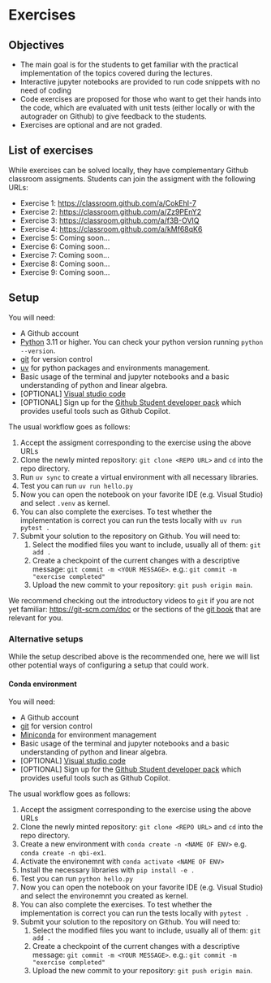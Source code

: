 # Exercises
## Objectives
- The main goal is for the students to get familiar with the practical implementation of the topics covered during the lectures. 
- Interactive jupyter notebooks are provided to run code snippets with no need of coding
- Code exercises are proposed for those who want to get their hands into the code, which are evaluated with unit tests (either locally or with the autograder on Github) to give feedback to the students. 
- Exercises are optional and are not graded.

## List of exercises
While exercises can be solved locally, they have complementary Github classroom assigments. Students can join the assigment with the following URLs:
- Exercise 1: https://classroom.github.com/a/CokEhI-7
- Exercise 2: https://classroom.github.com/a/Zz9PEnY2
- Exercise 3: https://classroom.github.com/a/f3B-OVIQ
- Exercise 4: https://classroom.github.com/a/kMf68qK6
- Exercise 5: Coming soon... 
- Exercise 6: Coming soon... 
- Exercise 7: Coming soon... 
- Exercise 8: Coming soon... 
- Exercise 9: Coming soon... 

## Setup

You will need:
- A Github account
- [Python](https://www.python.org/downloads/) 3.11 or higher. You can check your python version running `python --version`. 
- [git](https://git-scm.com/) for version control 
- [uv](https://docs.astral.sh/uv/getting-started/installation/) for python packages and environments management.
- Basic usage of the terminal and jupyter notebooks and a basic understanding of python and linear algebra.
- [OPTIONAL] [Visual studio code](https://code.visualstudio.com/)
- [OPTIONAL] Sign up for the [Github Student developer pack](https://education.github.com/) which provides useful tools such as Github Copilot.


The usual workflow goes as follows:
1. Accept the assigment corresponding to the exercise using the above URLs
2. Clone the newly minted repository: `git clone <REPO URL>` and `cd` into the repo directory.
3. Run `uv sync` to create a virtual environment with all necessary libraries.
4. Test you can run `uv run hello.py`
5. Now you can open the notebook on your favorite IDE (e.g. Visual Studio) and select `.venv` as kernel.
6. You can also complete the exercises. To test whether the implementation is correct you can run the tests locally with `uv run pytest .`
7. Submit your solution to the repository on Github. You will need to:
    1. Select the modified files you want to include, usually all of them: `git add .`
    2. Create a checkpoint of the current changes with a descriptive message: `git commit -m <YOUR MESSAGE>`. e.g.: `git commit -m "exercise completed"`
    3. Upload the new commit to your repository: `git push origin main`.

We recommend checking out the introductory videos to `git` if you are not yet familiar: https://git-scm.com/doc or the sections of the [git book](https://git-scm.com/book/en/v2) that are relevant for you.

### Alternative setups
While the setup described above is the recommended one, here we will list other potential ways of configuring a setup that could work.

#### Conda environment
You will need:
- A Github account
- [git](https://git-scm.com/) for version control 
- [Miniconda](https://docs.anaconda.com/miniconda/) for environment management
- Basic usage of the terminal and jupyter notebooks and a basic understanding of python and linear algebra.
- [OPTIONAL] [Visual studio code](https://code.visualstudio.com/)
- [OPTIONAL] Sign up for the [Github Student developer pack](https://education.github.com/) which provides useful tools such as Github Copilot.

The usual workflow goes as follows:
1. Accept the assigment corresponding to the exercise using the above URLs
2. Clone the newly minted repository: `git clone <REPO URL>` and `cd` into the repo directory.
3. Create a new environment with `conda create -n <NAME OF ENV>` e.g. `conda create -n qbi-ex1`.
4. Activate the environemnt with `conda activate <NAME OF ENV>`
5. Install the necessary libraries with `pip install -e .`
6. Test you can run `python hello.py`
7. Now you can open the notebook on your favorite IDE (e.g. Visual Studio) and select the environemnt you created as kernel.
8. You can also complete the exercises. To test whether the implementation is correct you can run the tests locally with `pytest .`
9. Submit your solution to the repository on Github. You will need to:
    1. Select the modified files you want to include, usually all of them: `git add .`
    2. Create a checkpoint of the current changes with a descriptive message: `git commit -m <YOUR MESSAGE>`. e.g.: `git commit -m "exercise completed"`
    3. Upload the new commit to your repository: `git push origin main`.
